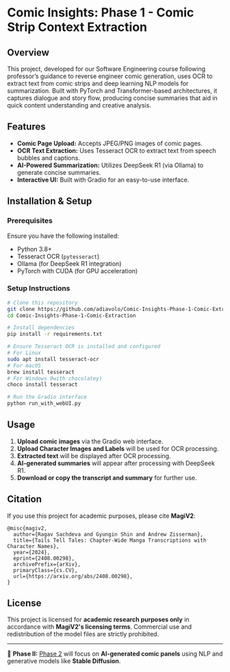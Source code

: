 # Comic Insights: Phase 1 - Comic Strip Context Extraction

## Overview

This project, developed for our Software Engineering course following professor’s guidance to reverse engineer comic generation, uses OCR to extract text from comic strips and deep learning NLP models for summarization. Built with PyTorch and Transformer-based architectures, it captures dialogue and story flow, producing concise summaries that aid in quick content understanding and creative analysis. 

## Features

- **Comic Page Upload:** Accepts JPEG/PNG images of comic pages.
- **OCR Text Extraction:** Uses Tesseract OCR to extract text from speech bubbles and captions.
- **AI-Powered Summarization:** Utilizes DeepSeek R1 (via Ollama) to generate concise summaries.
- **Interactive UI:** Built with Gradio for an easy-to-use interface.


## Installation & Setup

### Prerequisites

Ensure you have the following installed:

- Python 3.8+
- Tesseract OCR (`pytesseract`)
- Ollama (for DeepSeek R1 integration)
- PyTorch with CUDA (for GPU acceleration)

### Setup Instructions

```bash
# Clone this repository
git clone https://github.com/adiavolo/Comic-Insights-Phase-1-Comic-Extraction.git
cd Comic-Insights-Phase-1-Comic-Extraction

# Install dependencies
pip install -r requirements.txt

# Ensure Tesseract OCR is installed and configured
# For Linux
sudo apt install tesseract-ocr
# For macOS
brew install tesseract
# For Windows 9with chocolatey)
choco install tesseract

# Run the Gradio interface
python run_with_webUI.py
```

## Usage

1. **Upload comic images** via the Gradio web interface.
2. **Upload Character Images and Labels** will be used for OCR processing.
3. **Extracted text** will be displayed after OCR processing.
4. **AI-generated summaries** will appear after processing with DeepSeek R1.
5. **Download or copy the transcript and summary** for further use.

## Citation

If you use this project for academic purposes, please cite **MagiV2**:

```
@misc{magiv2,
  author={Ragav Sachdeva and Gyungin Shin and Andrew Zisserman},
  title={Tails Tell Tales: Chapter-Wide Manga Transcriptions with Character Names},
  year={2024},
  eprint={2408.00298},
  archivePrefix={arXiv},
  primaryClass={cs.CV},
  url={https://arxiv.org/abs/2408.00298},
}
```

## License

This project is licensed for **academic research purposes only** in accordance with **MagiV2's licensing terms**. Commercial use and redistribution of the model files are strictly prohibited.

---

🚀 **Phase II:** [Phase 2](https://github.com/adiavolo/Comic-Insights-Phase2-Comic-Generation) will focus on **AI-generated comic panels** using NLP and generative models like **Stable Diffusion**.
